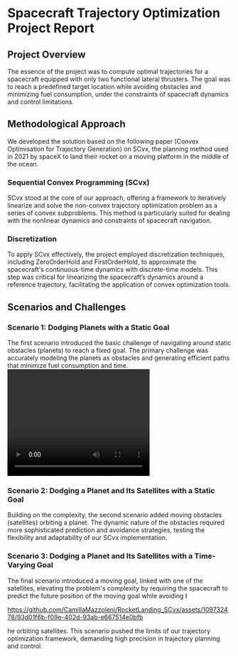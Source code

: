 # Spacecraft Trajectory Optimization Project Report


## Project Overview

The essence of the project was to compute optimal trajectories for a spacecraft equipped with only two functional lateral thrusters. The goal was to reach a predefined target location while avoiding obstacles and minimizing fuel consumption, under the constraints of spacecraft dynamics and control limitations.

## Methodological Approach
We developed the solution based on the following paper (Convex Optimisation for Trajectory Generation) on SCvx, the planning method used in 2021 by spaceX to land their rocket on a moving platform in the middle of the ocean.

### Sequential Convex Programming (SCvx)

SCvx stood at the core of our approach, offering a framework to iteratively linearize and solve the non-convex trajectory optimization problem as a series of convex subproblems. This method is particularly suited for dealing with the nonlinear dynamics and constraints of spacecraft navigation.

### Discretization

To apply SCvx effectively, the project employed discretization techniques, including ZeroOrderHold and FirstOrderHold, to approximate the spacecraft's continuous-time dynamics with discrete-time models. This step was critical for linearizing the spacecraft’s dynamics around a reference trajectory, facilitating the application of convex optimization tools.


## Scenarios and Challenges

### Scenario 1: Dodging Planets with a Static Goal
The first scenario introduced the basic challenge of navigating around static obstacles (planets) to reach a fixed goal. The primary challenge was accurately modeling the planets as obstacles and generating efficient paths that minimize fuel consumption and time.
<video width="320" height="240" controls>
  <source src="https://github.com/CamillaMazzoleni/RocketLanding_SCvx/assets/109732478/93d01f6b-f09e-402d-93ab-e667514e0bfb" type="video/mp4">
  Your browser does not support the video tag.
</video>



### Scenario 2: Dodging a Planet and Its Satellites with a Static Goal

Building on the complexity, the second scenario added moving obstacles (satellites) orbiting a planet. The dynamic nature of the obstacles required more sophisticated prediction and avoidance strategies, testing the flexibility and adaptability of our SCvx implementation.

### Scenario 3: Dodging a Planet and Its Satellites with a Time-Varying Goal

The final scenario introduced a moving goal, linked with one of the satellites, elevating the problem's complexity by requiring the spacecraft to predict the future position of the moving goal while avoiding t

https://github.com/CamillaMazzoleni/RocketLanding_SCvx/assets/109732478/93d01f6b-f09e-402d-93ab-e667514e0bfb

he orbiting satellites. This scenario pushed the limits of our trajectory optimization framework, demanding high precision in trajectory planning and control.

